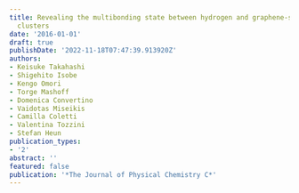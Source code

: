 ```yaml
---
title: Revealing the multibonding state between hydrogen and graphene-supported Ti
  clusters
date: '2016-01-01'
draft: true
publishDate: '2022-11-18T07:47:39.913920Z'
authors:
- Keisuke Takahashi
- Shigehito Isobe
- Kengo Omori
- Torge Mashoff
- Domenica Convertino
- Vaidotas Miseikis
- Camilla Coletti
- Valentina Tozzini
- Stefan Heun
publication_types:
- '2'
abstract: ''
featured: false
publication: '*The Journal of Physical Chemistry C*'
---
```


